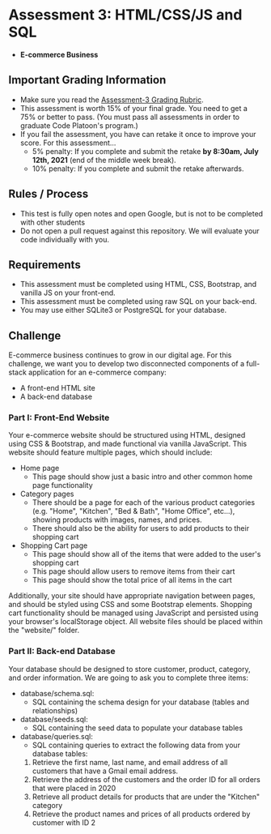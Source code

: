 # Assessment 3: HTML/CSS/JS and SQL
- **E-commerce Business**

## Important Grading Information
- Make sure you read the [Assessment-3 Grading Rubric](https://docs.google.com/spreadsheets/d/1-YjVU8Wt7qgW8yOImASqB2uYiLBu93dVJuLYjUlEIgk/edit?usp=sharing).
- This assessment is worth 15% of your final grade. You need to get a 75% or better to pass. (You must pass all assessments in order to graduate Code Platoon's program.)
- If you fail the assessment, you have can retake it once to improve your score. For this assessment... 
  - 5% penalty: If you complete and submit the retake **by 8:30am, July 12th, 2021** (end of the middle week break).
  - 10% penalty: If you complete and submit the retake afterwards.

## Rules / Process
- This test is fully open notes and open Google, but is not to be completed with other students
- Do not open a pull request against this repository. We will evaluate your code individually with you.

## Requirements
- This assessment must be completed using HTML, CSS, Bootstrap, and vanilla JS on your front-end.
- This assessment must be completed using raw SQL on your back-end.
- You may use either SQLite3 or PostgreSQL for your database.

## Challenge
E-commerce business continues to grow in our digital age. For this challenge, we want you to develop two disconnected components of a full-stack application for an e-commerce company:
- A front-end HTML site
- A back-end database

### Part I: Front-End Website
Your e-commerce website should be structured using HTML, designed using CSS & Bootstrap, and made functional via vanilla JavaScript. This website should feature multiple pages, which should include:
- Home page
  - This page should show just a basic intro and other common home page functionality 
- Category pages
  - There should be a page for each of the various product categories (e.g. "Home", "Kitchen", "Bed & Bath", "Home Office", etc...), showing products with images, names, and prices. 
  - There should also be the ability for users to add products to their shopping cart
- Shopping Cart page
  - This page should show all of the items that were added to the user's shopping cart
  - This page should allow users to remove items from their cart
  - This page should show the total price of all items in the cart

Additionally, your site should have appropriate navigation between pages, and should be styled using CSS and some Bootstrap elements. Shopping cart functionality should be managed using JavaScript and persisted using your browser's localStorage object. All website files should be placed within the "website/" folder.

### Part II: Back-end Database
Your database should be designed to store customer, product, category, and order information. We are going to ask you to complete three items:
- database/schema.sql:
  - SQL containing the schema design for your database (tables and relationships)
- database/seeds.sql:
  - SQL containing the seed data to populate your database tables
- database/queries.sql:
  - SQL containing queries to extract the following data from your database tables:
  1. Retrieve the first name, last name, and email address of all customers that have a Gmail email address.
  2. Retrieve the address of the customers and the order ID for all orders that were placed in 2020
  3. Retrieve all product details for products that are under the "Kitchen" category
  4. Retrieve the product names and prices of all products ordered by customer with ID 2
